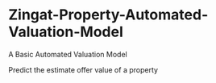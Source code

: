 # Zingat-Property-Automated-Valuation-Model
A Basic Automated Valuation Model

Predict the estimate offer value of a property
